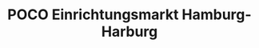 ---
title: "POCO Einrichtungsmarkt Hamburg-Harburg"
url: /hamburg/poco-einrichtungsmarkt-hamburg-harburg/
shop: Möbel
---